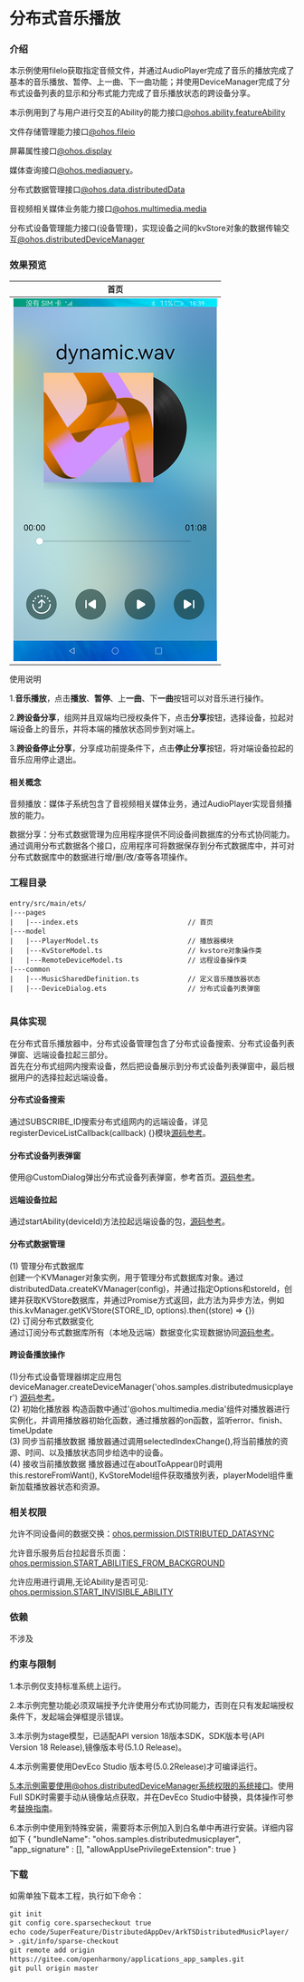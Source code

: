 # 分布式音乐播放

### 介绍

本示例使用fileIo获取指定音频文件，并通过AudioPlayer完成了音乐的播放完成了基本的音乐播放、暂停、上一曲、下一曲功能；并使用DeviceManager完成了分布式设备列表的显示和分布式能力完成了音乐播放状态的跨设备分享。  

本示例用到了与用户进行交互的Ability的能力接口[@ohos.ability.featureAbility](https://gitee.com/openharmony/docs/blob/master/zh-cn/application-dev/reference/apis-ability-kit/js-apis-ability-featureAbility.md)

文件存储管理能力接口[@ohos.fileio](https://gitee.com/openharmony/docs/blob/master/zh-cn/application-dev/reference/apis-core-file-kit/js-apis-fileio.md)

屏幕属性接口[@ohos.display](https://gitee.com/openharmony/docs/blob/master/zh-cn/application-dev/reference/apis-arkui/js-apis-display.md)

媒体查询接口[@ohos.mediaquery](https://gitee.com/openharmony/docs/blob/master/zh-cn/application-dev/reference/apis-arkui/js-apis-mediaquery.md)。

分布式数据管理接口[@ohos.data.distributedData](https://gitee.com/openharmony/docs/blob/master/zh-cn/application-dev/reference/apis-arkdata/js-apis-distributed-data.md)

音视频相关媒体业务能力接口[@ohos.multimedia.media](https://gitee.com/openharmony/docs/blob/master/zh-cn/application-dev/reference/apis-media-kit/js-apis-media.md)

分布式设备管理能力接口(设备管理)，实现设备之间的kvStore对象的数据传输交互[@ohos.distributedDeviceManager](https://gitee.com/openharmony/docs/blob/master/zh-cn/application-dev/reference/apis-distributedservice-kit/js-apis-distributedDeviceManager.md)

### 效果预览
| 首页                              |
|--------------------------------------|
|![](./screenshots/device/distributedMusicPlayer.png)|

使用说明

1.**音乐播放**，点击**播放**、**暂停**、上**一曲**、下**一曲**按钮可以对音乐进行操作。

2.**跨设备分享**，组网并且双端均已授权条件下，点击**分享**按钮，选择设备，拉起对端设备上的音乐，并将本端的播放状态同步到对端上。

3.**跨设备停止分享**，分享成功前提条件下，点击**停止分享**按钮，将对端设备拉起的音乐应用停止退出。

#### 相关概念

音频播放：媒体子系统包含了音视频相关媒体业务，通过AudioPlayer实现音频播放的能力。

数据分享：分布式数据管理为应用程序提供不同设备间数据库的分布式协同能力。通过调用分布式数据各个接口，应用程序可将数据保存到分布式数据库中，并可对分布式数据库中的数据进行增/删/改/查等各项操作。

### 工程目录
```
entry/src/main/ets/
|---pages
|   |---index.ets                           // 首页
|---model                                  
|   |---PlayerModel.ts                      // 播放器模块
|   |---KvStoreModel.ts                     // kvstore对象操作类
|   |---RemoteDeviceModel.ts                // 远程设备操作类
|---common                                    
|   |---MusicSharedDefinition.ts            // 定义音乐播放器状态
|   |---DeviceDialog.ets                    // 分布式设备列表弹窗
                                                      
```

### 具体实现
在分布式音乐播放器中，分布式设备管理包含了分布式设备搜索、分布式设备列表弹窗、远端设备拉起三部分。  
首先在分布式组网内搜索设备，然后把设备展示到分布式设备列表弹窗中，最后根据用户的选择拉起远端设备。
#### 分布式设备搜索
通过SUBSCRIBE_ID搜索分布式组网内的远端设备，详见registerDeviceListCallback(callback) {}模块[源码参考](entry/src/main/ets/model/RemoteDeviceModel.ts )。
#### 分布式设备列表弹窗
使用@CustomDialog弹出分布式设备列表弹窗，参考首页。[源码参考](entry/src/main/ets/common/DeviceDialog.ets )。
#### 远端设备拉起
通过startAbility(deviceId)方法拉起远端设备的包，[源码参考](entry/src/main/ets/pages/Index.ets )。
#### 分布式数据管理
(1) 管理分布式数据库  
创建一个KVManager对象实例，用于管理分布式数据库对象。通过distributedData.createKVManager(config)，并通过指定Options和storeId，创建并获取KVStore数据库，并通过Promise方式返回，此方法为异步方法，例如this.kvManager.getKVStore(STORE_ID, options).then((store) => {})  
(2) 订阅分布式数据变化  
通过订阅分布式数据库所有（本地及远端）数据变化实现数据协同[源码参考](entry/src/main/ets/pages/Index.ets )。

#### 跨设备播放操作
(1)分布式设备管理器绑定应用包
deviceManager.createDeviceManager('ohos.samples.distributedmusicplayer') [源码参考](entry/src/main/ets/model/RemoteDeviceModel.ts )。  
(2) 初始化播放器
构造函数中通过'@ohos.multimedia.media'组件对播放器进行实例化，并调用播放器初始化函数，通过播放器的on函数，监听error、finish、timeUpdate  
(3) 同步当前播放数据
播放器通过调用selectedIndexChange(),将当前播放的资源、时间、以及播放状态同步给选中的设备。  
(4) 接收当前播放数据
播放器通过在aboutToAppear()时调用this.restoreFromWant(), KvStoreModel组件获取播放列表，playerModel组件重新加载播放器状态和资源。


### 相关权限

允许不同设备间的数据交换：[ohos.permission.DISTRIBUTED_DATASYNC](https://gitee.com/openharmony/docs/blob/master/zh-cn/application-dev/security/AccessToken/permissions-for-all.md#ohospermissiondistributed_datasync)

允许音乐服务后台拉起音乐页面：[ohos.permission.START_ABILITIES_FROM_BACKGROUND](https://gitee.com/openharmony/docs/blob/master/zh-cn/application-dev/security/AccessToken/permissions-for-system-apps.md#ohospermissionstart_abilities_from_background)

允许应用进行调用,无论Ability是否可见: [ohos.permission.START_INVISIBLE_ABILITY](https://gitee.com/openharmony/docs/blob/master/zh-cn/application-dev/security/AccessToken/permissions-for-system-apps.md#ohospermissionstart_invisible_ability)

### 依赖

不涉及

### 约束与限制

1.本示例仅支持标准系统上运行。

2.本示例完整功能必须双端授予允许使用分布式协同能力，否则在只有发起端授权条件下，发起端会弹框提示错误。

3.本示例为stage模型，已适配API version 18版本SDK，SDK版本号(API Version 18 Release),镜像版本号(5.1.0 Release)。

4.本示例需要使用DevEco Studio 版本号(5.0.2Release)才可编译运行。

5.本示例需要使用@ohos.distributedDeviceManager系统权限的系统接口。使用Full SDK时需要手动从镜像站点获取，并在DevEco Studio中替换，具体操作可参考[替换指南](https://gitee.com/openharmony/docs/blob/master/zh-cn/application-dev/faqs/full-sdk-switch-guide.md)。

6.本示例中使用到特殊安装，需要将本示例加入到白名单中再进行安装。详细内容如下
{
    "bundleName": "ohos.samples.distributedmusicplayer",
    "app_signature" : [],
    "allowAppUsePrivilegeExtension": true
}

### 下载

如需单独下载本工程，执行如下命令：
```
git init
git config core.sparsecheckout true
echo code/SuperFeature/DistributedAppDev/ArkTSDistributedMusicPlayer/ > .git/info/sparse-checkout
git remote add origin https://gitee.com/openharmony/applications_app_samples.git
git pull origin master
```